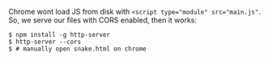 Chrome wont load JS from disk with `<script type="module" src="main.js"`.
So, we serve our files with CORS enabled, then it works:

    $ npm install -g http-server
    $ http-server --cors
    $ # manually open snake.html on chrome


